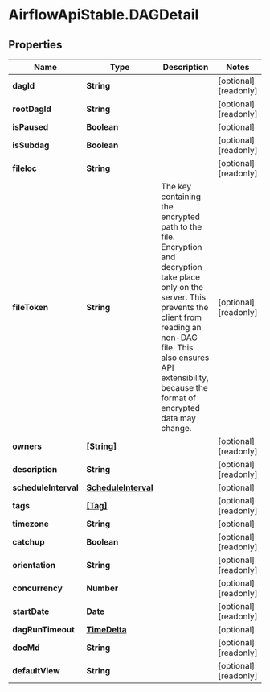 # AirflowApiStable.DAGDetail

## Properties

Name | Type | Description | Notes
------------ | ------------- | ------------- | -------------
**dagId** | **String** |  | [optional] [readonly] 
**rootDagId** | **String** |  | [optional] [readonly] 
**isPaused** | **Boolean** |  | [optional] 
**isSubdag** | **Boolean** |  | [optional] [readonly] 
**fileloc** | **String** |  | [optional] [readonly] 
**fileToken** | **String** | The key containing the encrypted path to the file. Encryption and decryption take place only on the server. This prevents the client from reading an non-DAG file. This also ensures API extensibility, because the format of encrypted data may change.  | [optional] [readonly] 
**owners** | **[String]** |  | [optional] [readonly] 
**description** | **String** |  | [optional] [readonly] 
**scheduleInterval** | [**ScheduleInterval**](ScheduleInterval.md) |  | [optional] 
**tags** | [**[Tag]**](Tag.md) |  | [optional] [readonly] 
**timezone** | **String** |  | [optional] 
**catchup** | **Boolean** |  | [optional] [readonly] 
**orientation** | **String** |  | [optional] [readonly] 
**concurrency** | **Number** |  | [optional] [readonly] 
**startDate** | **Date** |  | [optional] [readonly] 
**dagRunTimeout** | [**TimeDelta**](TimeDelta.md) |  | [optional] 
**docMd** | **String** |  | [optional] [readonly] 
**defaultView** | **String** |  | [optional] [readonly] 


